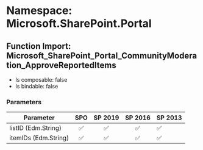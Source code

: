 # Namespace: Microsoft.SharePoint.Portal

## Function Import: Microsoft_SharePoint_Portal_CommunityModeration_ApproveReportedItems

- Is composable: false
- Is bindable: false

### Parameters

Parameter | SPO | SP 2019 | SP 2016 | SP 2013
----------|:---:|:-------:|:-------:|:-------
listID (Edm.String) | ✅ | ✅ | ✅ | ✅
itemIDs (Edm.String) | ✅ | ✅ | ✅ | ✅